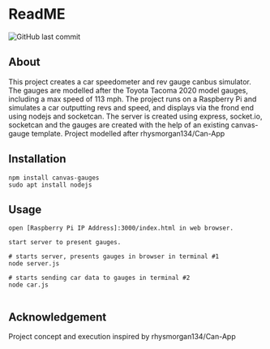 # ReadME



![GitHub last commit](https://img.shields.io/github/last-commit/crice114/CarHacking)


## About

This project creates a car speedometer and rev gauge canbus simulator. The gauges are modelled after the Toyota Tacoma 2020 model gauges, including a max speed of 113 mph. The project runs on a Raspberry Pi and simulates a car outputting revs and speed, and displays via the frond end using nodejs and socketcan. The server is created using express, socket.io, socketcan and the gauges are created with the help of an existing canvas-gauge template. Project modelled after rhysmorgan134/Can-App


## Installation

```
npm install canvas-gauges
sudo apt install nodejs
```

## Usage
```
open [Raspberry Pi IP Address]:3000/index.html in web browser.

start server to present gauges.
```




```
# starts server, presents gauges in browser in terminal #1
node server.js

# starts sending car data to gauges in terminal #2
node car.js


```
## Acknowledgement
Project concept and execution inspired by rhysmorgan134/Can-App


